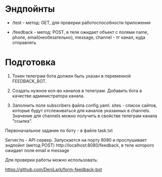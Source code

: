 # Эндпойнты

- /test - метод: GET, для проверки работоспособности приложения

- /feedback - метод: POST, в теле ожидает объект с полями name, phone, email(необязательно), message, channel - тг канал, куда отправлять


# Подготовка

1. Токен телеграм бота должен быть указан в переменной FEEDBACK_BOT.

2. Создать нужное кол-во каналов в телеграм. Добавить бота в качестве администратора канала.

3. Заполнить поле subscribers файла config.yaml. sites - список сайтов, которые будут отслеживаться для каналов указанных в channels. Значение для channels можно получить в свойстве телеграм канала "ссылка".

Первоначальное задание по боту - в файле task.txt

Server.hs - API сервер. Запускается на порту 8080 и прослушивает эндпойнт (метод POST)
http://localhost:8080/feedback, в теле которого ожидает поля email и message


Для проверки работы можно использовать:

https://github.com/DeniLark/form-feedback-bot
